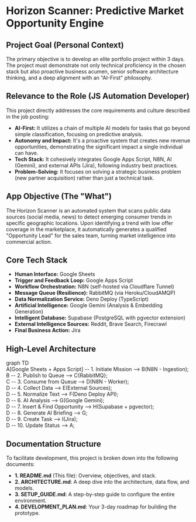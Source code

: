 # **Horizon Scanner: Predictive Market Opportunity Engine**

## **Project Goal (Personal Context)**

The primary objective is to develop an elite portfolio project within 3 days. The project must demonstrate not only technical proficiency in the chosen stack but also proactive business acumen, senior software architecture thinking, and a deep alignment with an "AI-First" philosophy.

## **Relevance to the Role (JS Automation Developer)**

This project directly addresses the core requirements and culture described in the job posting:

* **AI-First:** It utilizes a chain of multiple AI models for tasks that go beyond simple classification, focusing on predictive analysis.  
* **Autonomy and Impact:** It's a proactive system that creates new revenue opportunities, demonstrating the significant impact a single individual can have.  
* **Tech Stack:** It cohesively integrates Google Apps Script, N8N, AI (Gemini), and external APIs (Jira), following industry best practices.  
* **Problem-Solving:** It focuses on solving a strategic business problem (new partner acquisition) rather than just a technical task.

## **App Objective (The "What")**

The Horizon Scanner is an automated system that scans public data sources (social media, news) to detect emerging consumer trends in specific geographic locations. Upon identifying a trend with low offer coverage in the marketplace, it automatically generates a qualified "Opportunity Lead" for the sales team, turning market intelligence into commercial action.

## **Core Tech Stack**

* **Human Interface:** Google Sheets  
* **Trigger and Feedback Loop:** Google Apps Script  
* **Workflow Orchestration:** N8N (self-hosted via Cloudflare Tunnel)  
* **Message Queue (Resilience):** RabbitMQ (via Heroku/CloudAMQP)  
* **Data Normalization Service:** Deno Deploy (TypeScript)  
* **Artificial Intelligence:** Google Gemini (Analysis & Embedding Generation)  
* **Intelligent Database:** Supabase (PostgreSQL with pgvector extension)  
* **External Intelligence Sources:** Reddit, Brave Search, Firecrawl  
* **Final Business Action:** Jira

## **High-Level Architecture**

graph TD  
    A\[Google Sheets \+ Apps Script\] \-- 1\. Initiate Mission \--\> B(N8N \- Ingestion);  
    B \-- 2\. Publish to Queue \--\> C{RabbitMQ};  
    C \-- 3\. Consume from Queue \--\> D(N8N \- Worker);  
    D \-- 4\. Collect Data \--\> E(External Sources);  
    D \-- 5\. Normalize Text \--\> F(Deno Deploy API);  
    D \-- 6\. AI Analysis \--\> G(Google Gemini);  
    D \-- 7\. Insert & Find Opportunity \--\> H(Supabase \+ pgvector);  
    D \-- 8\. Generate AI Briefing \--\> G;  
    D \-- 9\. Create Task \--\> I(Jira);  
    D \-- 10\. Update Status \--\> A;

## **Documentation Structure**

To facilitate development, this project is broken down into the following documents:

* **1\. README.md** (This file): Overview, objectives, and stack.  
* **2\. ARCHITECTURE.md**: A deep dive into the architecture, data flow, and models.  
* **3\. SETUP\_GUIDE.md**: A step-by-step guide to configure the entire environment.  
* **4\. DEVELOPMENT\_PLAN.md**: Your 3-day roadmap for building the prototype.